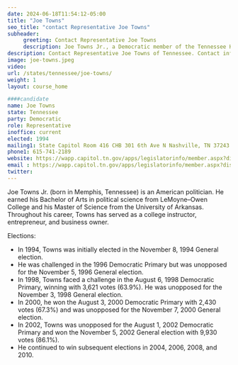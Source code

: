 ```yaml
---
date: 2024-06-18T11:54:12-05:00
title: "Joe Towns"
seo_title: "contact Representative Joe Towns"
subheader:
     greeting: Contact Representative Joe Towns
     description: Joe Towns Jr., a Democratic member of the Tennessee House of Representatives representing District 84 since January 1995
description: Contact Representative Joe Towns of Tennessee. Contact information for Joe Towns includes email address, phone number, and mailing address.
image: joe-towns.jpeg
video:
url: /states/tennessee/joe-towns/
weight: 1
layout: course_home

####candidate
name: Joe Towns
state: Tennessee
party: Democratic
role: Representative
inoffice: current
elected: 1994
mailing1: State Capitol Room 416 CHB 301 6th Ave N Nashville, TN 37243
phone1: 615-741-2189
website: https://wapp.capitol.tn.gov/apps/legislatorinfo/member.aspx?district=H84/
email : https://wapp.capitol.tn.gov/apps/legislatorinfo/member.aspx?district=H84/
twitter: 
---
```

Joe Towns Jr. (born in Memphis, Tennessee) is an American politician. He earned his Bachelor of Arts in political science from LeMoyne–Owen College and his Master of Science from the University of Arkansas. Throughout his career, Towns has served as a college instructor, entrepreneur, and business owner.

Elections:
- In 1994, Towns was initially elected in the November 8, 1994 General election.
- He was challenged in the 1996 Democratic Primary but was unopposed for the November 5, 1996 General election.
- In 1998, Towns faced a challenge in the August 6, 1998 Democratic Primary, winning with 3,621 votes (63.9%). He was unopposed for the November 3, 1998 General election.
- In 2000, he won the August 3, 2000 Democratic Primary with 2,430 votes (67.3%) and was unopposed for the November 7, 2000 General election.
- In 2002, Towns was unopposed for the August 1, 2002 Democratic Primary and won the November 5, 2002 General election with 9,930 votes (86.1%).
- He continued to win subsequent elections in 2004, 2006, 2008, and 2010.
